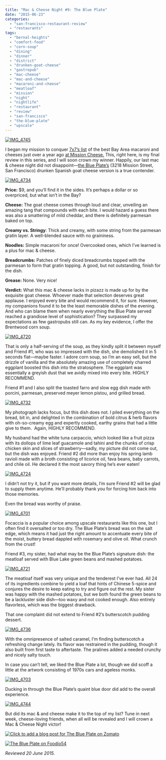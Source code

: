 ```yaml
---
title: "Mac & Cheese Night #9: The Blue Plate"
date: "2015-06-23"
categories: 
  - "san-francisco-restaurant-review"
  - "restaurants"
tags: 
  - "bernal-heights"
  - "comfort-food"
  - "corn-soup"
  - "dining"
  - "dinner"
  - "district"
  - "drunken-goat-cheese"
  - "gastropub"
  - "mac-cheese"
  - "mac-and-cheese"
  - "macaroni-and-cheese"
  - "meatloaf"
  - "mission"
  - "night"
  - "nightlife"
  - "restaurant"
  - "review"
  - "san-francisco"
  - "the-blue-plate"
  - "upscale"
---
```


[![IMG_4745](http://s3.amazonaws.com/thegourmez-wpmedia/2015/06/IMG_4745-500x359.jpg)](http://s3.amazonaws.com/thegourmez-wpmedia/2015/06/IMG_4745.jpg)

I began my mission to conquer [7x7’s list](http://www.7x7.com/eat-drink/10-best-mac-n-cheeses-bay-area) of the best Bay Area macaroni and cheeses just over a year ago [at Mission Cheese.](http://thegourmez.com/2014/06/03/mac-cheese-night-at-mission-cheese/) This, right here, is my final review in this series, and I will soon crown my winner. Happily, our last mac & cheese night did not disappoint—[the Blue Plate’s](http://www.blueplatesf.com/) (3218 Mission Street, San Francisco) drunken Spanish goat cheese version is a true contender.

[![IMG_4734](http://s3.amazonaws.com/thegourmez-wpmedia/2015/06/IMG_4734-500x385.jpg)](http://s3.amazonaws.com/thegourmez-wpmedia/2015/06/IMG_4734.jpg)

**Price:** $9, and you’ll find it in the sides. It’s perhaps a dollar or so overpriced, but what isn’t in the Bay?

**Cheese:** The goat cheese comes through loud and clear, unveiling an amazing tang that compounds with each bite. I would hazard a guess there was also a smattering of mild cheddar, and there is definitely parmesan baked on top.

**Creamy vs. Stringy**: Thick and creamy, with some string from the parmesan gratin layer. A well-blended sauce with no graininess.

**Noodles:** Simple macaroni for once! Overcooked ones, which I’ve learned is a plus for mac & cheese.

**Breadcrumbs:** Patches of finely diced breadcrumbs topped with the parmesan to form that gratin topping. A good, but not outstanding, finish for the dish.

**Grease:** None. Very nice!

**Verdict:** What this mac & cheese lacks in pizazz is made up for by the exquisite goat cheese. Whoever made that selection deserves great applause. I enjoyed every bite and would recommend it, for sure. However, my companions found it to be the least memorable dishes of the evening. And who can blame them when nearly everything the Blue Plate served reached a grandiose level of sophistication? They surpassed my expectations as few gastropubs still can. As my key evidence, I offer the Brentwood corn soup.

[![IMG_4720](http://s3.amazonaws.com/thegourmez-wpmedia/2015/06/IMG_4720-500x334.jpg)](http://s3.amazonaws.com/thegourmez-wpmedia/2015/06/IMG_4720.jpg)

That is only a half-serving of the soup, as they kindly split it between myself and Friend #1, who was so impressed with the dish, she demolished it in 5 seconds flat—maybe faster. I adore corn soup, so I’m an easy sell, but the drizzle of vanilla and the absolutely amazing use of completely charred eggplant boosted this dish into the stratosphere. The eggplant was essentially a greyish dust that we avidly mixed into every bite. HIGHLY RECOMMEND.

Friend #1 and I also split the toasted farro and slow egg dish made with porcini, parmesan, preserved meyer lemon pistou, and grilled bread.

[![IMG_4732](http://s3.amazonaws.com/thegourmez-wpmedia/2015/06/IMG_4732-500x376.jpg)](http://s3.amazonaws.com/thegourmez-wpmedia/2015/06/IMG_4732.jpg)

My photograph lacks focus, but this dish does not. I piled everything on the bread, bit in, and delighted in the combination of bold citrus & herb flavors with oh-so-creamy egg and expertly cooked, earthy grains that had a little give to them.  Again, HIGHLY RECOMMEND.

My husband had the white tuna carpaccio, which looked like a fruit pizza with its dollops of lime leaf guacamole and tahini and the chunks of crisp chicken skin and slices of strawberry—sadly, my picture did not come out, but the dish was enjoyed. Friend #2 did more than enjoy his spring lamb ravioli made with a broth consisting of licorice oil, fava beans, baby carrots, and chile oil. He declared it the most savory thing he’s ever eaten!

[![IMG_4724](http://s3.amazonaws.com/thegourmez-wpmedia/2015/06/IMG_4724-500x334.jpg)](http://s3.amazonaws.com/thegourmez-wpmedia/2015/06/IMG_4724.jpg)

I didn’t not try it, but if you want more details, I’m sure Friend #2 will be glad to supply them anytime. He’ll probably thank you for forcing him back into those memories.

Even the bread was worthy of praise.

[![IMG_4701](http://s3.amazonaws.com/thegourmez-wpmedia/2015/06/IMG_4701-500x334.jpg)](http://s3.amazonaws.com/thegourmez-wpmedia/2015/06/IMG_4701.jpg)

Focaccia is a popular choice among upscale restaurants like this one, but I often find it oversalted or too dry. The Blue Plate’s bread was on the salt edge, which means it had just the right amount to accentuate every bite of the moist, buttery bread dappled with rosemary and olive oil. What crunch from the crust!

Friend #3, my sister, had what may be the Blue Plate’s signature dish: the meatloaf served with Blue Lake green beans and mashed potatoes.

[![IMG_4721](http://s3.amazonaws.com/thegourmez-wpmedia/2015/06/IMG_4721-500x334.jpg)](http://s3.amazonaws.com/thegourmez-wpmedia/2015/06/IMG_4721.jpg)

The meatloaf itself was very unique and the tenderest I’ve ever had. All 24 of its ingredients combine to yield a loaf that hints of Chinese 5-spice and conjures the desire to keep eating to try and figure out the rest. My sister was happy with the mashed potatoes, but we both found the green beans to be a lackluster side dish—too waxy and not cooked enough. Also entirely flavorless, which was the biggest drawback.

That one complaint did not extend to Friend #2’s butterscotch pudding dessert.

[![IMG_4736](http://s3.amazonaws.com/thegourmez-wpmedia/2015/06/IMG_4736-500x379.jpg)](http://s3.amazonaws.com/thegourmez-wpmedia/2015/06/IMG_4736.jpg)

With the omnipresence of salted caramel, I’m finding butterscotch a refreshing change lately. Its flavor was restrained in the pudding, though it also built from first taste to aftertaste. The pralines added a needed crunchy and nicely salty touch.

In case you can’t tell, we liked the Blue Plate a lot, though we did scoff a little at the artwork consisting of 1970s cars and ageless monks.

[![IMG_4703](http://s3.amazonaws.com/thegourmez-wpmedia/2015/06/IMG_4703-500x334.jpg)](http://s3.amazonaws.com/thegourmez-wpmedia/2015/06/IMG_4703.jpg)

Ducking in through the Blue Plate’s quaint blue door did add to the overall experience.

[![IMG_4744](http://s3.amazonaws.com/thegourmez-wpmedia/2015/06/IMG_4744-500x334.jpg)](http://s3.amazonaws.com/thegourmez-wpmedia/2015/06/IMG_4744.jpg)

But did its mac & and cheese make it to the top of my list? Tune in next week, cheese-loving friends, when all will be revealed and I will crown a Mac & Cheese Night victor!

[![Click to add a blog post for The Blue Plate on Zomato](https://www.zomato.com/logo/16840874/minilink)](https://www.zomato.com/san-francisco/the-blue-plate-san-francisco)

[![The Blue Plate on Foodio54](http://foodio54.com/images/badge-2-eb68.jpg)](http://foodio54.com/restaurant/San-Francisco-CA/eb68/The-Blue-Plate)

_Reviewed 20 June 2015._
